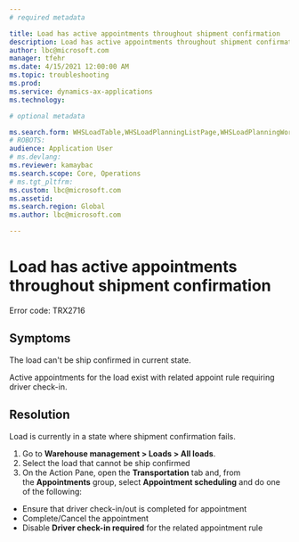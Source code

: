 ```yaml
---
# required metadata

title: Load has active appointments throughout shipment confirmation
description: Load has active appointments throughout shipment confirmation
author: lbc@microsoft.com
manager: tfehr
ms.date: 4/15/2021 12:00:00 AM
ms.topic: troubleshooting
ms.prod: 
ms.service: dynamics-ax-applications
ms.technology: 

# optional metadata

ms.search.form: WHSLoadTable,WHSLoadPlanningListPage,WHSLoadPlanningWorkbench,WHSTransportLoad,WHSShipPlanningListPage,WHSShipmentDetails,WHSWorkTable,WHSWorkTableListPage
# ROBOTS: 
audience: Application User
# ms.devlang: 
ms.reviewer: kamaybac
ms.search.scope: Core, Operations
# ms.tgt_pltfrm: 
ms.custom: lbc@microsoft.com
ms.assetid: 
ms.search.region: Global
ms.author: lbc@microsoft.com

---
```


# Load has active appointments throughout shipment confirmation

Error code: TRX2716



## Symptoms
The load can't be ship confirmed in current state.

Active appointments for the load exist with related appoint rule requiring driver check-in.




## Resolution
Load is currently in a state where shipment confirmation fails.

1. Go to **Warehouse management \> Loads \> All loads**.
1. Select the load that cannot be ship confirmed
1. On the Action Pane, open the **Transportation** tab and, from the **Appointments** group, select **Appointment scheduling** and do one of the following:

- Ensure that driver check-in/out is completed for appointment
- Complete/Cancel the appointment 
- Disable **Driver check-in required** for the related appointment rule



